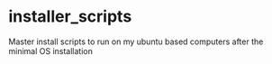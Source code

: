 # installer_scripts
Master install scripts to run on my ubuntu based computers after the minimal OS installation
